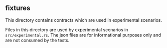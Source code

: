 ## fixtures
This directory contains contracts which are used in experimental scenarios.

Files in this directory are used by experimental scenarios in `src/experimental.rs`. The json
files are for informational purposes only and are not consumed by the tests.


